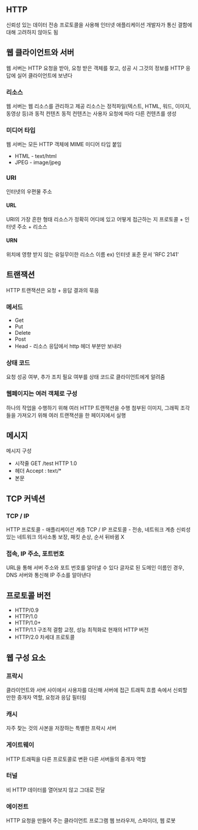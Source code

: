 ## HTTP
신뢰성 있는 데이터 전송 프로토콜을 사용해 인터넷 애플리케이션 개발자가 통신 결함에 대해 고려하지 않아도 됨
## 웹 클라이언트와 서버
웹 서버는 HTTP 요청을 받아, 요청 받은 객체를 찾고, 성공 시 그것의 정보를 HTTP 응답에 실어 클라이언트에 보낸다
### 리소스
웹 서버는 웹 리소스를 관리하고 제공
리소스는 정적파일(텍스트, HTML, 워드, 이미지, 동영상 등)과 동적 컨텐츠
동적 컨텐츠는 사용자 요청에 따라 다른 컨텐츠를 생성
### 미디어 타입
웹 서버는 모든 HTTP 객체에 MIME 미디어 타입 붙임
- HTML - text/html
- JPEG - image/jpeg
### URI
인터넷의 우편물 주소
#### URL
URI의 가장 흔한 형태
리소스가 정확히 어디에 있고 어떻게 접근하는 지
프로토콜 + 인터넷 주소 + 리소스
#### URN
위치에 영향 받지 않는 유일무이한 리소스 이름
ex) 인터넷 표준 문서 'RFC 2141'
## 트랜잭션
HTTP 트랜잭션은 요청 + 응답 결과의 묶음
### 메서드
- Get
- Put
- Delete
- Post
- Head - 리소스 응답에서 http 헤더 부분만 보내라
### 상태 코드
요청 성공 여부, 추가 조치 필요 여부를 상태 코드로 클라이언트에게 알려줌
### 웹페이지는 여러 객체로 구성
하나의 작업을 수행하기 위해 여러 HTTP 트랜잭션을 수행
첨부된 이미지, 그래픽 조각들을 가져오기 위해 여러 트랜잭션을 한 페이지에서 실행
## 메시지
메시지 구성
- 시작줄
  GET /test HTTP 1.0
- 헤더
  Accept : text/*
- 본문
## TCP 커넥션
### TCP / IP
HTTP 프로토콜 - 애플리케이션 계층
TCP / IP 프로토콜 - 전송, 네트워크 계층
신뢰성 있는 네트워크 의사소통 보장, 패킷 손상, 순서 뒤바뀜 X
### 접속, IP 주소, 포트번호
URL을 통해 서버 주소와 포트 번호를 알아낼 수 있다
글자로 된 도메인 이름인 경우, DNS 서버와 통신해 IP 주소를 알아낸다
## 프로토콜 버전
- HTTP/0.9
- HTTP/1.0
- HTTP/1.0+
- HTTP/1.1
  구조적 결함 교정, 성능 최적화로 현재의 HTTP 버전
- HTTP/2.0
  차세대 프로토콜
## 웹 구성 요소
### 프락시
클라이언트와 서버 사이에서 사용자를 대신해 서버에 접근
트래픽 흐름 속에서 신뢰할 만한 중개자 역할, 요청과 응답 필터링
### 캐시
자주 찾는 것의 사본을 저장하는 특별한 프락시 서버
### 게이트웨이
HTTP 트래픽을 다른 프로토콜로 변환
다른 서버들의 중개자 역할
### 터널
비 HTTP 데이터를 열어보지 않고 그대로 전달
### 에이전트
HTTP 요청을 만들어 주는 클라이언트 프로그램
웹 브라우저, 스파이더, 웹 로봇
